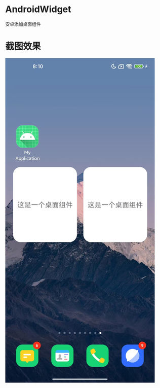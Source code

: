 # AndroidWidget
安卓添加桌面组件
# 截图效果
![截图效果](https://github.com/DIABLOSER/AndroidWidget/blob/main/raw/raw.png)
